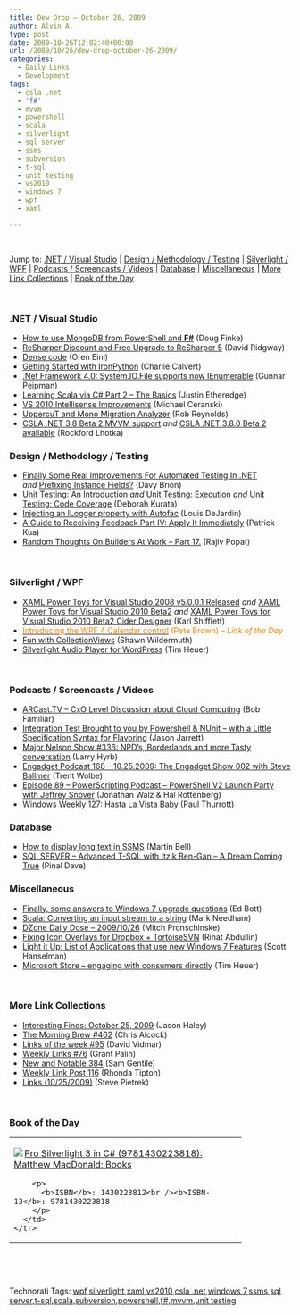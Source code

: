```yaml
---
title: Dew Drop – October 26, 2009
author: Alvin A.
type: post
date: 2009-10-26T12:02:40+00:00
url: /2009/10/26/dew-drop-october-26-2009/
categories:
  - Daily Links
  - Development
tags:
  - csla .net
  - 'f#'
  - mvvm
  - powershell
  - scala
  - silverlight
  - sql server
  - ssms
  - subversion
  - t-sql
  - unit testing
  - vs2010
  - windows 7
  - wpf
  - xaml

---
```

&#160;

Jump to: [.NET / Visual Studio][1] | [Design / Methodology / Testing][2] | [Silverlight / WPF][3] | [Podcasts / Screencasts / Videos][4] | [Database][5] | [Miscellaneous][6] | [More Link Collections][7] | [Book of the Day][8] 

&#160;

### <a name="dotnet"></a>.NET / Visual Studio

  * [How to use MongoDB from PowerShell and **F#**][9] (Doug Finke)
  * [ReSharper Discount and Free Upgrade to ReSharper 5][10] (David Ridgway)
  * [Dense code][11] (Oren Eini)
  * [Getting Started with IronPython][12] (Charlie Calvert)
  * [.Net Framework 4.0: System.IO.File supports now IEnumerable][13] (Gunnar Peipman)
  * [Learning Scala via C# Part 2 – The Basics][14] (Justin Etheredge)
  * [VS 2010 Intellisense Improvements][15] (Michael Ceranski)
  * [UppercuT and Mono Migration Analyzer][16] (Rob Reynolds)
  * [CSLA .NET 3.8 Beta 2 MVVM support][17] _and_&#160;[CSLA .NET 3.8.0 Beta 2 available][18] (Rockford Lhotka)

<a name="web"></a>

### <a name="design"></a>Design / Methodology / Testing

  * [Finally Some Real Improvements For Automated Testing In .NET][19] _and_&#160;[Prefixing Instance Fields?][20] (Davy Brion)
  * [Unit Testing: An Introduction][21] _and_&#160;[Unit Testing: Execution][22] _and_&#160;[Unit Testing: Code Coverage][23] (Deborah Kurata)
  * [Injecting an ILogger property with Autofac][24] (Louis DeJardin)
  * [A Guide to Receiving Feedback Part IV: Apply It Immediately][25] (Patrick Kua)
  * [Random Thoughts On Builders At Work &#8211; Part 17.][26] (Rajiv Popat)

&#160;

### <a name="silverlight"></a>Silverlight / WPF

  * [XAML Power Toys for Visual Studio 2008 v5.0.0.1 Released][27] _and_&#160;[XAML Power Toys for Visual Studio 2010 Beta2][28] _and_&#160;[XAML Power Toys for Visual Studio 2010 Beta2 Cider Designer][29] (Karl Shifflett)
  * [<font color="#ff8000">Introducing the WPF 4 Calendar control</font>][30] <font color="#ff8000">(Pete Brown)<em> – Link of the Day</em></font>
  * [Fun with CollectionViews][31] (Shawn Wildermuth)
  * [Silverlight Audio Player for WordPress][32] (Tim Heuer)

&#160;

### <a name="podcasts"></a>Podcasts / Screencasts / Videos

  * [ARCast.TV &#8211; CxO Level Discussion about Cloud Computing][33] (Bob Familiar)
  * [Integration Test Brought to you by Powershell & NUnit – with a Little Specification Syntax for Flavoring][34] (Jason Jarrett)
  * [Major Nelson Show #336: NPD&#8217;s, Borderlands and more Tasty conversation][35] (Larry Hyrb)
  * [Engadget Podcast 168 &#8211; 10.25.2009: The Engadget Show 002 with Steve Ballmer][36] (Trent Wolbe)
  * [Episode 89 &#8211; PowerScripting Podcast &#8211; PowerShell V2 Launch Party with Jeffrey Snover][37] (Jonathan Walz & Hal Rottenberg)
  * [Windows Weekly 127: Hasta La Vista Baby][38] (Paul Thurrott)

<a name="events"></a>

### <a name="db"></a>Database

  * [How to display long text in SSMS][39] (Martin Bell)
  * [SQL SERVER – Advanced T-SQL with Itzik Ben-Gan – A Dream Coming True][40] (Pinal Dave)

<a name="sp"></a>

### <a name="misc"></a>Miscellaneous

  * [Finally, some answers to Windows 7 upgrade questions][41] (Ed Bott)
  * [Scala: Converting an input stream to a string][42] (Mark Needham)
  * [DZone Daily Dose &#8211; 2009/10/26][43] (Mitch Pronschinske)
  * [Fixing Icon Overlays for Dropbox + TortoiseSVN][44] (Rinat Abdullin)
  * [Light it Up: List of Applications that use new Windows 7 Features][45] (Scott Hanselman)
  * [Microsoft Store – engaging with consumers directly][46] (Tim Heuer)

&#160;

### <a name="links"></a>More Link Collections

  * [Interesting Finds: October 25, 2009][47] (Jason Haley)
  * [The Morning Brew #462][48] (Chris Alcock)
  * [Links of the week #95][49] (David Vidmar)
  * [Weekly Links #76][50] (Grant Palin)
  * [New and Notable 384][51] (Sam Gentile)
  * [Weekly Link Post 116][52] (Rhonda Tipton)
  * [Links (10/25/2009)][53] (Steve Pietrek)

&#160;

### <a name="book"></a>Book of the Day

<div style="padding-bottom: 0px; margin: 0px; padding-left: 0px; padding-right: 0px; display: inline; float: none; padding-top: 0px" id="scid:7dc1bd33-94bd-46fd-a20b-0131235bcd47:b424bf67-7104-42f3-bc32-38cbba6e51c8" class="wlWriterSmartContent">
  <table cellspacing="0" cellpadding="2" width="400" border="0" unselectable="on">
    <tr>
      <td valign="top" width="400">
        <p>
          <a title="Pro Silverlight 3 in C# (9781430223818): Matthew MacDonald: Books" href="http://www.amazon.com/exec/obidos/ASIN/1430223812/alvinashcraft-20"><img data-recalc-dims="1" decoding="async" src="https://i0.wp.com/images.amazon.com/images/P/1430223812.01.MZZZZZZZ.jpg?w=660" border="0" align="left" style="float:left" />Pro Silverlight 3 in C# (9781430223818): Matthew MacDonald: Books</a>
        </p>
        
        <p>
          <b>ISBN</b>: 1430223812<br /><b>ISBN-13</b>: 9781430223818
        </p>
      </td>
    </tr>
  </table>
</div>

&#160;

<div style="padding-bottom: 0px; margin: 0px; padding-left: 0px; padding-right: 0px; display: inline; float: none; padding-top: 0px" id="scid:C16BAC14-9A3D-4c50-9394-FBFEF7A93539:770cd428-8f73-420b-8cbc-22336f348d31" class="wlWriterSmartContent">
  <!--dotnetkickit-->
</div>

&#160;

<div style="padding-bottom: 0px; margin: 0px; padding-left: 0px; padding-right: 0px; display: inline; float: none; padding-top: 0px" id="scid:0767317B-992E-4b12-91E0-4F059A8CECA8:a188c85b-2077-4f22-a486-50e73fe9e9e3" class="wlWriterSmartContent">
  Technorati Tags: <a href="http://technorati.com/tags/wpf" rel="tag">wpf</a>,<a href="http://technorati.com/tags/silverlight" rel="tag">silverlight</a>,<a href="http://technorati.com/tags/xaml" rel="tag">xaml</a>,<a href="http://technorati.com/tags/vs2010" rel="tag">vs2010</a>,<a href="http://technorati.com/tags/csla+.net" rel="tag">csla .net</a>,<a href="http://technorati.com/tags/windows+7" rel="tag">windows 7</a>,<a href="http://technorati.com/tags/ssms" rel="tag">ssms</a>,<a href="http://technorati.com/tags/sql+server" rel="tag">sql server</a>,<a href="http://technorati.com/tags/t-sql" rel="tag">t-sql</a>,<a href="http://technorati.com/tags/scala" rel="tag">scala</a>,<a href="http://technorati.com/tags/subversion" rel="tag">subversion</a>,<a href="http://technorati.com/tags/powershell" rel="tag">powershell</a>,<a href="http://technorati.com/tags/f%23" rel="tag">f#</a>,<a href="http://technorati.com/tags/mvvm" rel="tag">mvvm</a>,<a href="http://technorati.com/tags/unit+testing" rel="tag">unit testing</a>
</div>

<div class="wlWriterHeaderFooter" style="margin:0px; padding:0px 0px 0px 0px;">
  <p>
    <br /> </div>

 [1]: https://morningdew-bpc6g3a0fgaxdxcu.eastus2-01.azurewebsites.net/#dotnet
 [2]: https://morningdew-bpc6g3a0fgaxdxcu.eastus2-01.azurewebsites.net/#design
 [3]: https://morningdew-bpc6g3a0fgaxdxcu.eastus2-01.azurewebsites.net/#silverlight
 [4]: https://morningdew-bpc6g3a0fgaxdxcu.eastus2-01.azurewebsites.net/#podcasts
 [5]: https://morningdew-bpc6g3a0fgaxdxcu.eastus2-01.azurewebsites.net/#db
 [6]: https://morningdew-bpc6g3a0fgaxdxcu.eastus2-01.azurewebsites.net/#misc
 [7]: https://morningdew-bpc6g3a0fgaxdxcu.eastus2-01.azurewebsites.net/#links
 [8]: https://morningdew-bpc6g3a0fgaxdxcu.eastus2-01.azurewebsites.net/#book
 [9]: http://dougfinke.com/blog/index.php/2009/10/25/how-to-use-mongodb-from-powershell-and-f/
 [10]: http://web2asp.net/2009/10/resharper-discount-and-free-upgrade-to.html
 [11]: http://feedproxy.google.com/~r/AyendeRahien/~3/QXQrcg9Gajo/dense-code-again.aspx
 [12]: http://blogs.msdn.com/charlie/archive/2009/10/25/running-ironpython.aspx
 [13]: http://feedproxy.google.com/~r/gunnarpeipman/~3/tPMsHPc-EJY/net-framework-4-0-system-io-file-supports-now-ienumerable-lt-string-gt.aspx
 [14]: http://www.codethinked.com/post.aspx?id=4ca52dfa-c276-4ec4-8199-a13e377f7f02
 [15]: http://www.codecapers.com/2009/10/vs-2010-intellisense-improvements.html
 [16]: http://feedproxy.google.com/~r/robz/~3/LvT9DWrMl40/uppercut-and-mono-migration-analyzer.aspx
 [17]: http://www.lhotka.net/weblog/CSLANET38Beta2MVVMSupport.aspx
 [18]: http://www.lhotka.net/weblog/CSLANET380Beta2Available.aspx
 [19]: http://feedproxy.google.com/~r/davybrion/~3/HlkpgTN_BsY/
 [20]: http://feedproxy.google.com/~r/davybrion/~3/invBVG7Gln0/
 [21]: http://msmvps.com/blogs/deborahk/archive/2009/10/25/unit-testing-an-introduction.aspx
 [22]: http://msmvps.com/blogs/deborahk/archive/2009/10/25/unit-testing-execution.aspx
 [23]: http://msmvps.com/blogs/deborahk/archive/2009/10/25/unit-testing-code-coverage.aspx
 [24]: http://whereslou.com/2009/10/25/injecting-an-ilogger-property-with-autofac
 [25]: http://www.thekua.com/atwork/2009/10/a-guide-to-receiving-feedback-part-iv-apply-it-immediately/
 [26]: http://www.thousandtyone.com/blog/RandomThoughtsOnBuildersAtWorkPart17.aspx
 [27]: http://karlshifflett.wordpress.com/2009/10/25/xaml-power-toys-for-visual-studio-2008-v5-0-0-1-released/
 [28]: http://karlshifflett.wordpress.com/2009/10/25/xaml-power-toys-for-visual-studio-2010-beta2/
 [29]: http://karlshifflett.wordpress.com/2009/10/25/xaml-power-toys-for-visual-studio-2010-beta2-cider-designer/
 [30]: http://feedproxy.google.com/~r/PeteBrown/~3/X-bd1lvBeik/Introducing-the-WPF-4-Calendar-control.aspx
 [31]: http://wildermuth.com/2009/10/25/Fun_with_CollectionViews
 [32]: http://feeds.timheuer.com/~r/timheuer/~3/PPhneeZ9JSM/silverlight-audio-player-for-wordpress-launched-again.aspx
 [33]: http://feedproxy.google.com/~r/msdn/bobfamiliar/~3/WtQSZ4cWmkM/arcast-tv-cxo-level-discussion-about-cloud-computing.aspx
 [34]: http://elegantcode.com/2009/10/25/integration-test-brought-to-you-by-powershell-nunit-with-a-little-specification-syntax-for-flavoring/
 [35]: http://feedproxy.google.com/~r/MajorNelsonblogcast/~3/WfdEIOV3tX4/show-336-npd-s-borderlands-and-more-tasty-conversation.aspx
 [36]: http://www.engadget.com/2009/10/25/engadget-podcast-168-10-25-2009-the-engadget-show-002-with-st/
 [37]: http://feedproxy.google.com/~r/Powerscripting/~3/oKJra2MOAPc/index.php
 [38]: http://www.winsupersite.com/paul/podcast.asp#127
 [39]: http://sqlblogcasts.com/blogs/martinbell/archive/2009/10/25/How-to-display-long-text-in-SSMS.aspx
 [40]: http://blog.sqlauthority.com/2009/10/26/sql-server-advanced-t-sql-with-itzik-ben-gan-a-dream-coming-true/
 [41]: http://feedproxy.google.com/~r/zdnet/Bott/~3/8RjFPpWz6K4/
 [42]: http://feedproxy.google.com/~r/MarkNeedham/~3/ITM7C3JpZuE/
 [43]: http://feeds.dzone.com/~r/zones/dotnet/~3/ldW_J4G82Lc/dzone-daily-dose-20091026
 [44]: http://feeds.abdullin.com/~r/RinatAbdullin/~3/eSqfbtuf1pI/fixing-icon-overlays-for-dropbox-tortoisesvn.html
 [45]: http://feedproxy.google.com/~r/ScottHanselman/~3/v_IprhRu0LM/LightItUpListOfApplicationsThatUseNewWindows7Features.aspx
 [46]: http://feeds.timheuer.com/~r/timheuer/~3/Uzh-z6KudB0/my-microsoft-store-experience-scottsdale-arizona.aspx
 [47]: http://jasonhaley.com/blog/post.aspx?id=d781e24a-1297-4d9a-8d04-f5d45e87fa58
 [48]: http://feedproxy.google.com/~r/ReflectivePerspective/~3/Tv1R52Q3sic/
 [49]: http://feeds.vidmar.net/~r/BiteMyBytes/~3/HobqTM_Mpuk/links-of-the-week-95.aspx
 [50]: http://grantpalin.com/2009/10/25/weekly-links-76/
 [51]: http://feedproxy.google.com/~r/SamGentile/~3/lBj2TF3xpn8/
 [52]: http://rtipton.wordpress.com/2009/10/25/weekly-link-post-116/
 [53]: http://spietrek.blogspot.com/2009/10/links-10252009.html